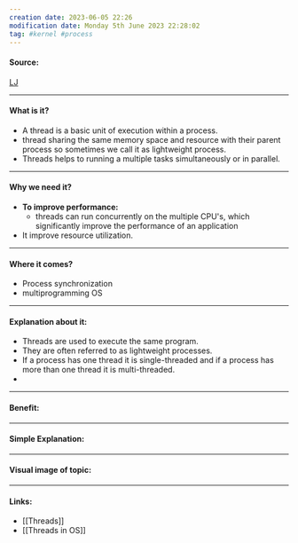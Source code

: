 ```yaml
---
creation date: 2023-06-05 22:26
modification date: Monday 5th June 2023 22:28:02
tag: #kernel #process 
---
```


#### Source:
[LJ](https://linuxjourney.com/lesson/process-threads)

-----------------------------------------------------
#### What is it?

* A thread is a basic unit of execution within a process.
* thread sharing the same memory space and resource with their parent process so sometimes we call it as lightweight process.
* Threads helps to running a multiple tasks simultaneously or in parallel.
-----------------------------------------------------
#### Why we need it?

* **To improve performance:**
	* threads can run concurrently on the multiple CPU's, which significantly improve the performance of an application
* It improve resource utilization.
-----------------------------------------------------
#### Where it comes?

* Process synchronization
* multiprogramming OS

-----------------------------------------------------
#### Explanation about it:

* Threads are used to execute the same program.
* They are often referred to as lightweight processes.
* If a process has one thread it is single-threaded and if a process has more than one thread it is multi-threaded.
* 
-----------------------------------------------------
#### Benefit:


-----------------------------------------------------
#### Simple Explanation:


-----------------------------------------------------
#### Visual image of topic:


-----------------------------------------------------

#### Links:
* [[Threads]]
* [[Threads in OS]]